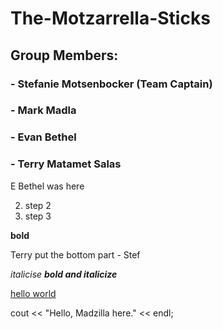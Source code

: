# The-Motzarrella-Sticks
## Group Members:
### - Stefanie Motsenbocker (Team Captain)
### - Mark Madla
### - Evan Bethel
### - Terry Matamet Salas

E Bethel was here

2. step 2
3. step 3

**bold**

Terry put the bottom part - Stef

*italicise*
***bold and italicize***

[hello world](websit)

cout << "Hello, Madzilla here." << endl;
